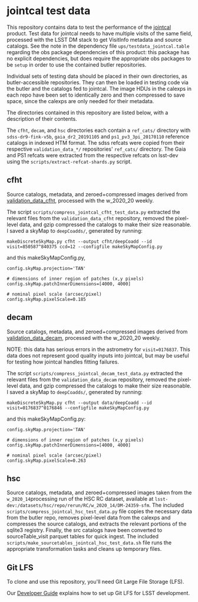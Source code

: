 jointcal test data
==================

This repository contains data to test the performance of the [jointcal](http://github.com/lsst/jointcal) product. Test data for jointcal needs to have multiple visits of the same field, processed with the LSST DM stack to get VisitInfo metadata and source catalogs.
See the note in the dependency file `ups/testdata_jointcal.table` regarding the obs package dependencies of this product: this package has no explicit dependencies, but does require the appropriate obs packages to be `setup` in order to use the contained butler repositories.

Individual sets of testing data should be placed in their own directories, as butler-accessible repositories. They can then be loaded in testing code via the butler and the catalogs fed to jointcal. The image HDUs in the calexps in each repo have been set to identically zero and then compressed to save space, since the calexps are only needed for their metadata.

The directories contained in this repository are listed below, with a description of their contents.

The `cfht`, `decam`, and `hsc` directories each contain a `ref_cats/` directory with `sdss-dr9-fink-v5b`, `gaia_dr2_20191105` and `ps1_pv3_3pi_20170110` reference catalogs in indexed HTM format.
The sdss refcats were copied from their respective `validation_data_*/` repositories' `ref_cats/` directory.
The Gaia and PS1 refcats were extracted from the respective refcats on lsst-dev using the `scripts/extract-refcat-shards.py` script.

cfht
----

Source catalogs, metadata, and zeroed+compressed images derived from [validation_data_cfht](https://github.com/lsst/validation_data_cfht), processed with the w_2020_20 weekly.

The script `scripts/compress_jointcal_cfht_test_data.py` extracted the relevant files from the `validation_data_cfht` repository, removed the pixel-level data, and gzip compressed the catalogs to make their size reasonable. I saved a skyMap to `deepCoadds/`, generated by running:

```
makeDiscreteSkyMap.py cfht --output cfht/deepCoadd --id visit=850587^840375 ccd=12 --configfile makeSkyMapConfig.py
```

and this makeSkyMapConfig.py,

```
config.skyMap.projection='TAN'

# dimensions of inner region of patches (x,y pixels)
config.skyMap.patchInnerDimensions=[4000, 4000]

# nominal pixel scale (arcsec/pixel)
config.skyMap.pixelScale=0.185
```

decam
-----

Source catalogs, metadata, and zeroed+compressed images derived from [validation_data_decam](https://github.com/lsst/validation_data_decam), processed with the w_2020_20 weekly.

NOTE: this data has serious errors in the astrometry for `visit=0176837`.
This data does not represent good quality inputs into jointcal, but may be useful for testing how jointcal handles fitting failures.

The script `scripts/compress_jointcal_decam_test_data.py` extracted the relevant files from the `validation_data_decam` repository, removed the pixel-level data, and gzip compressed the catalogs to make their size reasonable. I saved a skyMap to `deepCoadds/`, generated by running:

```
makeDiscreteSkyMap.py cfht --output data/deepCoadd --id visit=0176837^0176846 --configfile makeSkyMapConfig.py
```

and this makeSkyMapConfig.py:


```
config.skyMap.projection='TAN'

# dimensions of inner region of patches (x,y pixels)
config.skyMap.patchInnerDimensions=[4000, 4000]

# nominal pixel scale (arcsec/pixel)
config.skyMap.pixelScale=0.263
```

hsc
---

Source catalogs, metadata, and zeroed+compressed images taken from the `w_2020_14`processing run of the HSC RC dataset, available at `lsst-dev:/datasets/hsc/repo/rerun/RC/w_2020_14/DM-24359-sfm`.
The included `scripts/compress_jointcal_hsc_test_data.py` file copies the necessary data from the butler repo, removes pixel-level data from the calexps and compresses the source catalogs, and extracts the relevant portions of the sqlite3 registry.
Finally, the src catalogs have been converted to sourceTable_visit parquet tables for quick ingest.  The included `scripts/make_sourcetables_jointcal_hsc_test_data.sh` file runs the appropriate transformation tasks and cleans up temporary files.

Git LFS
-------

To clone and use this repository, you'll need Git Large File Storage (LFS).

Our [Developer Guide](http://developer.lsst.io/en/latest/tools/git_lfs.html)
explains how to set up Git LFS for LSST development.
